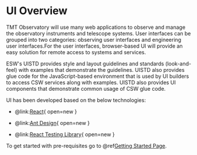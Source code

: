 # UI Overview

TMT Observatory will use many web applications to observe and manage the observatory instruments and telescope systems. User interfaces can be grouped into two categories: observing user interfaces and engineering user interfaces.For the user interfaces, browser-based UI will provide an easy solution for remote access to systems and services.

ESW's UISTD provides style and layout guidelines and standards (look-and-feel) with examples that demonstrate the guidelines. UISTD also provides glue code for the JavaScript-based environment that is used by UI builders to access CSW services along with examples.  UISTD also provides UI components that demonstrate common usage of CSW glue code. 

UI has been developed based on the below technologies:

* @link:[React](https://reactjs.org){ open=new }

* @link:[Ant Design](https://ant.design){ open=new }

* @link:[React Testing Library](https://testing-library.com/docs/react-testing-library/intro/){ open=new }

To get started with pre-requisites go to @ref[Getting Started Page](./Getting-started.md).
